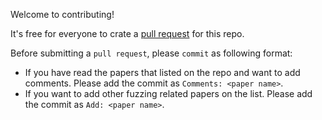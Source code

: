 Welcome to contributing!

It's free for everyone to crate a [pull request](https://help.github.com/en/articles/about-pull-requests) for this repo.

Before submitting a `pull request`, please `commit` as following format:

- If you have read the papers that listed on the repo and want to add comments. Please add the commit as `Comments: <paper name>`.
- If you want to add other fuzzing related papers on the list. Please add the commit as `Add: <paper name>`.